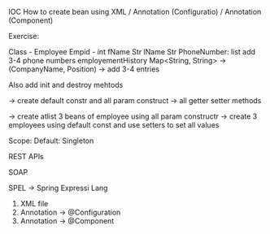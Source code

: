 IOC
How to create bean
using XML / Annotation (Configuratio) / Annotation (Component)

Exercise:

Class - Employee
Empid - int
fName Str
lName Str
PhoneNumber: list<String> add 3-4 phone numbers
employementHistory Map<String, String> -> (CompanyName, Position) -> add 3-4 entries

Also add init and destroy mehtods

-> create default constr and all param construct
-> all getter setter methods


-> create atlist 3 beans  of employee using all param constructr
-> create 3 employees using default const and use setters to set all values

Scope: Default: Singleton

REST APIs

SOAP

SPEL -> Spring Expressi Lang

1) XML file
2) Annotation -> @Configuration
3) Annotation -> @Component
